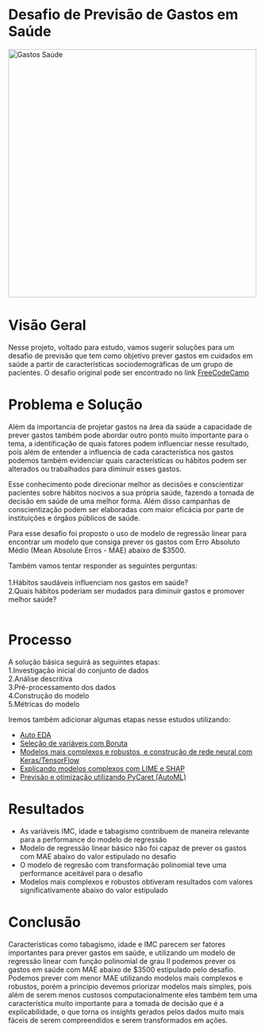 # Desafio de Previsão de Gastos em Saúde
<img src="https://auxomedical.com/wp-content/uploads/2020/12/levo-health-why-is-healthcare-marketing-important-1-1200x801-1-1110x624.jpg" alt="Gastos Saúde" width="500" />

# Visão Geral
Nesse projeto, voltado para estudo, vamos sugerir soluções para um desafio de previsão que tem como objetivo prever gastos em cuidados em saúde a partir de características sociodemográficas de um grupo de pacientes. O desafio original pode ser encontrado no link [FreeCodeCamp](https://www.freecodecamp.org/learn/machine-learning-with-python/machine-learning-with-python-projects/linear-regression-health-costs-calculator)

# Problema e Solução
Além da importancia de projetar gastos na área da saúde a capacidade de prever gastos também pode abordar outro ponto muito importante para o tema, a identificação de quais fatores podem influenciar nesse resultado, poís além de entender a influencia de cada característica nos gastos podemos também evidenciar quais características ou hábitos podem ser alterados ou trabalhados para diminuir esses gastos.

Esse conhecimento pode direcionar melhor as decisões e conscientizar pacientes sobre hábitos nocivos a sua própria saúde, fazendo a tomada de decisão em saúde de uma melhor forma. Além disso campanhas de conscientização podem ser elaboradas com maior eficácia por parte de instituições e órgãos públicos de saúde.

Para esse desafio foi proposto o uso de modelo de regressão linear para encontrar um modelo que consiga prever os gastos com Erro Absoluto Médio (Mean Absolute Erros - MAE) abaixo de $3500.

Também vamos tentar responder as seguintes perguntas:<br>
<br>
1.Hábitos saudáveis influenciam nos gastos em saúde?<br>
2.Quais hábitos poderiam ser mudados para diminuir gastos e promover melhor saúde?<br>
<br>

# Processo
A solução básica seguirá as seguintes etapas:<br>
1.Investigação inicial do conjunto de dados<br>
2.Análise descritiva<br>
3.Pré-processamento dos dados<br>
4.Construção do modelo<br>
5.Métricas do modelo<br>

Iremos também adicionar algumas etapas nesse estudos utilizando:
- [Auto EDA](https://github.com/Bruno-Donato/desafio_gastos_saude/blob/main/eda_autom.ipynb)
- [Seleção de variáveis com Boruta](https://github.com/Bruno-Donato/desafio_gastos_saude/blob/main/selecao_variaveis.ipynb)
- [Modelos mais complexos e robustos, e construção de rede neural com Keras/TensorFlow](https://github.com/Bruno-Donato/desafio_gastos_saude/blob/main/previsao_gastos_saude.ipynb)
- [Explicando modelos complexos com LIME e SHAP](https://github.com/Bruno-Donato/desafio_gastos_saude/blob/main/explicando_modelos_complexos.ipynb)
- [Previsão e otimização utilizando PyCaret (AutoML)](https://github.com/Bruno-Donato/desafio_gastos_saude/blob/main/pycaret_teste.ipynb)

# Resultados
- As variáveis IMC, idade e tabagismo contribuem de maneira relevante para a performance do modelo de regressão
- Modelo de regressão linear básico não foi capaz de prever os gastos com MAE abaixo do valor estipulado no desafio
- O modelo de regresão com transformação polinomial teve uma performance aceitável para o desafio
- Modelos mais complexos e robustos obtiveram resultados com valores significativamente abaixo do valor estipulado

# Conclusão
Características como tabagismo, idade e IMC parecem ser fatores importantes para prever gastos em saúde, e utilizando um modelo de regressão linear com função polinomial de grau II podemos prever os gastos em saúde com MAE abaixo de $3500 estipulado pelo desafio. Podemos prever com menor MAE utilizando modelos mais complexos e robustos, porém a princípio devemos priorizar modelos mais simples, pois além de serem menos custosos computacionalmente eles também tem uma característica muito importante para a tomada de decisão que é a explicabilidade, o que torna os insights gerados pelos dados muito mais fáceis de serem compreendidos e serem transformados em ações.

